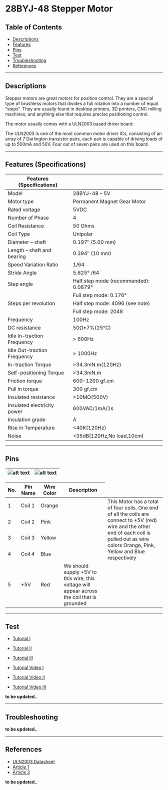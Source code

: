 # 28BYJ-48 Stepper Motor

## Table of Contents

-   [Descriptions](#descriptions)
-   [Features](#features)
-   [Pins](#pins)
-   [Test](#test-code)
-   [Troubleshooting](#troubleshooting)
-   [References](#references)

---

## Descriptions

Stepper motors are great motors for position control. They are a special type of brushless motors that divides a full rotation into a number of equal “steps”. They are usually found in desktop printers, 3D printers, CNC milling machines, and anything else that requires precise positioning control.

The motor usually comes with a ULN2003 based driver board.

The ULN2003 is one of the most common motor driver ICs, consisting of an array of 7 Darlington transistor pairs, each pair is capable of driving loads of up to 500mA and 50V. Four out of seven pairs are used on this board.

---

## Features (Specifications)

| Features (Specifications)   |                                       |
| --------------------------- | ------------------------------------- |
| Model                       | 28BYJ-48 – 5V                         |
| Motor type                  | Permanent Magnet Gear Motor           |
| Rated voltage               | 5VDC                                  |
| Number of Phase             | 4                                     |
| Coil Resistance             | 50 Ohms                               |
| Coil Type                   | Unipolar                              |
| Diameter – shaft            | 0.197″ (5.00 mm)                      |
| Length – shaft and bearing  | 0.394″ (10 mm)                        |
| Speed Variation Ratio       | 1/64                                  |
| Stride Angle                | 5.625° /64                            |
| Step angle                  | Half step mode (recommended): 0.0879° |
|                             | Full step mode: 0.176°                |
| Steps per revolution        | Half step mode: 4096 (see note)       |
|                             | Full step mode: 2048                  |
| Frequency                   | 100Hz                                 |
| DC resistance               | 50Ω±7%(25℃)                           |
| Idle In-traction Frequency  | > 600Hz                               |
| Idle Out-traction Frequency | > 1000Hz                              |
| In-traction Torque          | >34.3mN.m(120Hz)                      |
| Self-positioning Torque     | >34.3mN.m                             |
| Friction torque             | 600-1200 gf.cm                        |
| Pull in torque              | 300 gf.cm                             |
| Insulated resistance        | >10MΩ(500V)                           |
| Insulated electricity power | 600VAC/1mA/1s                         |
| Insulation grade            | A                                     |
| Rise in Temperature         | <40K(120Hz)                           |
| Noise                       | <35dB(120Hz,No load,10cm)             |

---

## Pins

| ![alt text](https://bit.ly/3dfYyVP '28BYJ-48') | ![alt text](https://bit.ly/3rzcvU2 '28BYJ-48') |
| ---------------------------------------------- | ---------------------------------------------- |

| No. | Pin Name | Wire Color | Description                                                                                                                                                                                                              |
| --- | -------- | ---------- | ------------------------------------------------------------------------------------------------------------------------------------------------------------------------------------------------------------------------ |
| 1   | Coil 1   | Orange     | <td rowspan="4">This Motor has a total of four coils. One end of all the coils are connect to +5V (red) wire and the other end of each coil is pulled out as wire colors Orange, Pink, Yellow and Blue respectively</td> |
| 2   | Coil 2   | Pink       |                                                                                                                                                                                                                          |
| 3   | Coil 3   | Yellow     |                                                                                                                                                                                                                          |
| 4   | Coil 4   | Blue       |                                                                                                                                                                                                                          |
| 5   | +5V      | Red        | We should supply +5V to this wire, this voltage will appear across the coil that is grounded                                                                                                                             |

---

## Test

-   [Tutorial I](https://bit.ly/3sAhcyh)
-   [Tutorial II](https://bit.ly/3m4XPux)
-   [Tutorial III](https://bit.ly/3wd5bAO)

-   [Tutorial Video I](https://youtu.be/avrdDZD7qEQ)
-   [Tutorial Video II](https://youtu.be/4iRvjBwAzrM)
-   [Tutorial Video III](https://youtu.be/lmMTsbSbHC8)

**to be updated..**

---

## Troubleshooting

**to be updated..**

---

## References

-   [ULN2003 Datasheet](https://bit.ly/3dlhOBc)
-   [Article 1](https://bit.ly/2QRyqZZ)
-   [Article 2](https://bit.ly/2PCV0oG)

**to be updated..**
